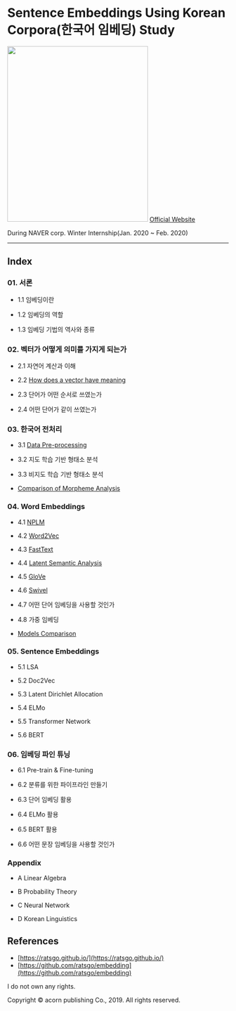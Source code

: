 # Sentence Embeddings Using Korean Corpora(한국어 임베딩) Study

<img src="https://i.imgur.com/j03ENCc.jpg" width="320" height="400"> [Official Website](https://ratsgo.github.io/)

During NAVER corp. Winter Internship(Jan. 2020 ~ Feb. 2020)


---

## Index

### 01. 서론

- 1.1 임베딩이란

- 1.2 임베딩의 역할

- 1.3 임베딩 기법의 역사와 종류

### 02. 벡터가 어떻게 의미를 가지게 되는가

- 2.1 자연어 계산과 이해

- 2.2 [How does a vector have meaning](https://github.com/vctr7/NLP_Study/blob/master/ppt/How%20does%20a%20vector%20have%20meaning.pdf)

- 2.3 단어가 어떤 순서로 쓰였는가

- 2.4 어떤 단어가 같이 쓰였는가


### 03. 한국어 전처리

- 3.1 [Data Pre-processing](https://github.com/vctr7/NLP_Study/blob/master/ppt/Data%20Pre-processing.pdf)

- 3.2 지도 학습 기반 형태소 분석

- 3.3 비지도 학습 기반 형태소 분석

- [Comparison of Morpheme Analysis](https://github.com/vctr7/NLP_Study/blob/master/ppt/Comparison%20of%20Morpheme%20analysis.pdf)

### 04. Word Embeddings

- 4.1 [NPLM](https://github.com/vctr7/NLP_Study/blob/master/ppt/NPLM.pdf)

- 4.2 [Word2Vec](https://github.com/vctr7/NLP_Study/blob/master/ppt/Word2Vec.pdf)

- 4.3 [FastText](https://github.com/vctr7/NLP_Study/blob/master/ppt/FastText.pdf)

- 4.4 [Latent Semantic Analysis](https://github.com/vctr7/NLP_Study/blob/master/ppt/LSA.pdf)

- 4.5 [GloVe](https://github.com/vctr7/NLP_Study/blob/master/ppt/GloVE.pdf)

-	4.6 [Swivel](https://github.com/vctr7/NLP_Study/blob/master/ppt/Swivel.pdf)

- 4.7 어떤 단어 임베딩을 사용할 것인가

- 4.8 가중 임베딩

- [Models Comparison]()



### 05. Sentence Embeddings

- 5.1 LSA

- 5.2 Doc2Vec

- 5.3 Latent Dirichlet Allocation

- 5.4 ELMo

- 5.5 Transformer Network

-	5.6 BERT



### 06. 임베딩 파인 튜닝

- 6.1 Pre-train & Fine-tuning

-	6.2 분류를 위한 파이프라인 만들기

- 6.3 단어 임베딩 활용

- 6.4 ELMo 활용 

- 6.5 BERT 활용

- 6.6 어떤 문장 임베딩을 사용할 것인가



### Appendix

- A Linear Algebra

- B Probability Theory

- C Neural Network

-	D Korean Linguistics



## References

- [https://ratsgo.github.io/](https://ratsgo.github.io/)
- [https://github.com/ratsgo/embedding](https://github.com/ratsgo/embedding)




 I do not own any rights.

Copyright  © acorn publishing Co., 2019. All rights reserved. 
